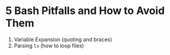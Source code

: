 # 5 Bash Pitfalls and How to Avoid Them

1. Variable Expansion (quoting and braces)
2. Parsing `ls` (how to loop files)
